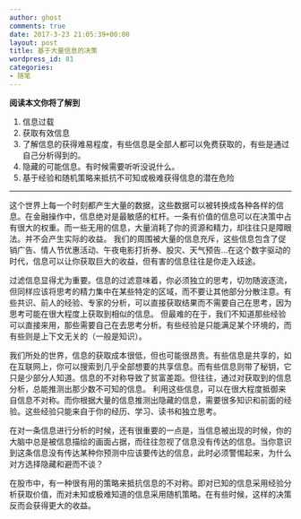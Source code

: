 ```yaml
---
author: ghost
comments: true
date: 2017-3-23 21:05:39+00:00
layout: post
title: 基于大量信息的决策
wordpress_id: 81
categories:
- 随笔
---
```



**阅读本文你将了解到**

1. 信息过载
2. 获取有效信息
3. 了解信息的获得难易程度，有些信息是全部人都可以免费获取的，有些是通过自己分析得到的。
4. 隐藏的可能信息。有时候需要听听没说什么。
5. 基于经验和随机策略来抵抗不可知或极难获得信息的潜在危险

------


 这个世界上每一个时刻都产生大量的数据，这些数据可以被转换成各种各样的信息。在金融操作中，信息绝对是最敏感的杠杆。一条有价值的信息可以在决策中占有很大的权重。而一些无用的信息，大量消耗了你的资源和精力，却往往只是障眼法。并不会产生实际的收益。
我们的周围被大量的信息充斥，这些信息包含了促销广告、情人节优惠活动、午夜电影打折券、股灾、天气预告...在这个数字驱动的时代，信息可以让你获取巨大的收益，但有害的信息往往是你走入歧途。

过滤信息显得尤为重要。信息的过滤意味着，你必须独立的思考，切勿随波逐流，但同样应该将思考的精力集中在某些特定的区域，而不要让其他部分分散注意。有些共识、前人的经验、专家的分析，可以直接获取结果而不需要自己在思考，因为思考可能在很大程度上获取到相似的信息。
但最难的在于，我们不知道那些经验可以直接来用，那些需要自己在去思考分析。有些经验是只能满足某个环境的，而有些则是上下文无关的（一般是知识）。


我们所处的世界，信息的获取成本很低，但也可能很昂贵。有些信息是共享的，如在互联网上，你可以搜索到几乎全部想要的共享信息。而有些信息则带了秘钥，它只是少部分人知道。信息的不对称导致了贫富差距。但往往，通过对获取到的信息分析，总能推测出那少数不可知的信息。
利用这些信息，可以在很大程度抵御来自信息不对称。而你根据大量的信息推测出隐藏的信息，需要很多知识和前面的经验。这些经验只能来自于你的经历、学习、读书和独立思考。

在对一条信息进行分析的时候，还有很重要的一点是，当信息被出现的时候，你的大脑中总是被信息描绘的画面占据，而往往忽视了信息没有传达的信息。当你意识到这条信息没有传达某种你预测中应该要传达的信息，此时必须警惕起来，为什么对方选择隐藏和避而不谈？

在股市中，有一种很有用的策略来抵抗信息的不对称。即对已知的信息采用经验分析获取价值，而对未知或极难知道的信息采用随机策略。在有些时候，这样的决策反而会获得更大的收益。

